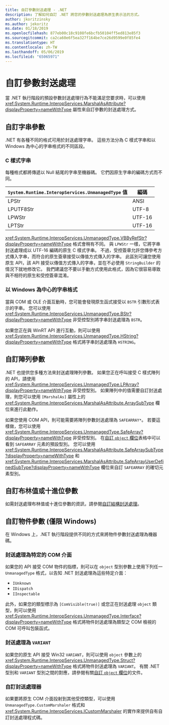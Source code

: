 ```yaml
---
title: 自訂參數封送處理 - .NET
description: 了解如何自訂 .NET 將您的參數封送處理為原生表示法的方式。
author: jkoritzinsky
ms.author: jekoritz
ms.date: 01/18/2019
ms.openlocfilehash: 877eb00c18c9108fe6bcfb50104ff5ed813e85f3
ms.sourcegitcommit: ca2ca60e6f5ea327f164be7ce26d9599e0f85fe4
ms.translationtype: HT
ms.contentlocale: zh-TW
ms.lasthandoff: 05/06/2019
ms.locfileid: "65065971"
---
```

# <a name="customizing-parameter-marshaling"></a>自訂參數封送處理

當 .NET 執行階段的預設參數封送處理行為不能滿足您要求時，可以使用 <xref:System.Runtime.InteropServices.MarshalAsAttribute?displayProperty=nameWithType> 屬性來自訂參數的封送處理方式。

## <a name="customizing-string-parameters"></a>自訂字串參數

.NET 有各種不同的格式可用於封送處理字串。 這些方法分為 C 樣式字串和以 Windows 為中心的字串格式的不同區段。

### <a name="c-style-strings"></a>C 樣式字串

每種格式都將傳遞以 Null 結尾的字串至機器碼。 它們因原生字串的編碼方式而不同。

| `System.Runtime.InteropServices.UnmanagedType` 值 | 編碼 |
|------------------------------------------------------|----------|
| LPStr | ANSI |
| LPUTF8Str | UTF-8 | 
| LPWStr | UTF-16 |
| LPTStr | UTF-16 |

<xref:System.Runtime.InteropServices.UnmanagedType.VBByRefStr?displayProperty=nameWithType> 格式會稍有不同。 與 `LPWStr` 一樣，它將字串封送處理成以 UTF-16 編碼的原生 C 樣式字串。 不過，受控簽章允許您傳參考方式傳入字串，而符合的原生簽章接受以傳值方式傳入的字串。 此區別可讓您使用原生 API，該 API 接受以傳值方式傳入的字串，並在不必使用 `StringBuilder` 的情況下就地修改它。 我們建議您不要以手動方式使用此格式，因為它很容易導致與不相符的原生和受控簽章混淆。

### <a name="windows-centric-string-formats"></a>以 Windows 為中心的字串格式

當與 COM 或 OLE 介面互動時，您可能會發現原生函式接受以 `BSTR` 引數形式表示的字串。 您可以使用 <xref:System.Runtime.InteropServices.UnmanagedType.BStr?displayProperty=nameWithType> 非受控型別將字串封送處理為 `BSTR`。

如果您正在與 WinRT API 進行互動，則可以使用 <xref:System.Runtime.InteropServices.UnmanagedType.HString?displayProperty=nameWithType> 格式將字串封送處理為 `HSTRING`。

## <a name="customizing-array-parameters"></a>自訂陣列參數

.NET 也提供您多種方法來封送處理陣列參數。 如果您正在呼叫接受 C 樣式陣列的 API，請使用 <xref:System.Runtime.InteropServices.UnmanagedType.LPArray?displayProperty=nameWithType> 非受控型別。 如果陣列中的值需要自訂封送處理，則您可以使用 `[MarshalAs]` 屬性上的 <xref:System.Runtime.InteropServices.MarshalAsAttribute.ArraySubType> 欄位來進行此動作。

如果您使用 COM API，則可能需要將陣列參數封送處理為 `SAFEARRAY*`。 若要這樣做，您可以使用 <xref:System.Runtime.InteropServices.UnmanagedType.SafeArray?displayProperty=nameWithType> 非受控型別。 在[自訂 `object` 欄位](./customize-struct-marshaling.md#marshaling-systemobjects)表格中可以看到 `SAFEARRAY` 元素的預設型別。 您可以使用 <xref:System.Runtime.InteropServices.MarshalAsAttribute.SafeArraySubType?displayProperty=nameWithType> 和 <xref:System.Runtime.InteropServices.MarshalAsAttribute.SafeArrayUserDefinedSubType?displayProperty=nameWithType> 欄位來自訂 `SAFEARRAY` 的確切元素型別。

## <a name="customizing-boolean-or-decimal-parameters"></a>自訂布林值或十進位參數

如需封送處理布林值或十進位參數的資訊，請參閱[自訂結構封送處理](customize-struct-marshaling.md)。

## <a name="customizing-object-parameters-windows-only"></a>自訂物件參數 (僅限 Windows)

在 Windows 上，.NET 執行階段提供不同的方式來將物件參數封送處理為機器碼。

### <a name="marshaling-as-specific-com-interfaces"></a>封送處理為特定的 COM 介面

如果您的 API 接受 COM 物件的指標，則可以在 `object` 型別參數上使用下列任一 `UnmanagedType` 格式，以告知 .NET 封送處理為這些特定介面：

- `IUnknown`
- `IDispatch`
- `IInspectable`

此外，如果您的類型標示為 `[ComVisible(true)]` 或您正在封送處理 `object` 類型，則可以使用 <xref:System.Runtime.InteropServices.UnmanagedType.Interface?displayProperty=nameWithType> 格式將物件封送處理為類型之 COM 檢視的 COM 可呼叫包裝函式。

### <a name="marshaling-to-a-variant"></a>封送處理為 `VARIANT`

如果您的原生 API 接受 Win32 `VARIANT`，則可以使用 `object` 參數上的 <xref:System.Runtime.InteropServices.UnmanagedType.Struct?displayProperty=nameWithType> 格式將物件封送處理為 `VARIANT`。 有關 .NET 型別和 `VARIANT` 型別之間的對應，請參閱有關[自訂 `object` 欄位](customize-struct-marshaling.md#marshaling-systemobjects)的文件。

### <a name="custom-marshalers"></a>自訂封送處理器

如果要將原生 COM 介面投射到其他受控類型，可以使用 `UnmanagedType.CustomMarshaler` 格式和 <xref:System.Runtime.InteropServices.ICustomMarshaler> 的實作來提供自有自訂封送處理程式碼。
